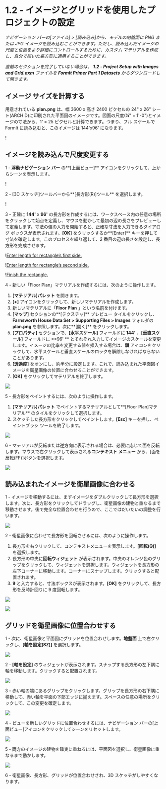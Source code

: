# 1.2 - イメージとグリッドを使用したプロジェクトの設定

_ナビゲーション バーの[ファイル] > [読み込み]から、モデルの地盤面に PNG または JPG イメージを読み込むことができます。ただし、読み込んだイメージの尺度と位置をより詳細にコントロールするために、カスタム マテリアルを作成し、自分で描いた長方形に適用することができます。_

_直前のセクションを完了していない場合は、_ _**1.2 - Project Setup with Images and Grid.axm**_ _ファイルを_ _**FormIt Primer Part 1 Datasets** からダウンロードして開きます。_

## **イメージ サイズを計算する**

用意されている **plan.png** は、幅 3600 x 高さ 2400 ピクセルの 24" x 26" シート(ARCH D)に印刷された平面図のイメージです。図面の尺度(¼" = 1'-0")とイメージの寸法から、1' = 25 ピクセルと計算できます。つまり、フル スケールで FormIt に読み込むと、このイメージは 144'x96' になります。

\![](<../../.gitbook/assets/0 (1) (2).png>)

## **イメージを読み込んで尺度変更する**

1 - **浮動ナビゲーション バー** の**[上面ビュー]** アイコンをクリックして、上からシーンを表示します。

\![](<../../.gitbook/assets/1 (1).png>)

2 - [3D スケッチ]ツールバーから**[長方形(R)]ツール** を選択します。

\![](<../../.gitbook/assets/2 (1).png>)

3 - 正確に **144'** x **96'** の長方形を作成するには、ワークスペース内の任意の場所をクリックして始点を定義し、マウスを動かして最初の辺の長さをプレビューして定義します。寸法の値の入力を開始すると、正確な寸法を入力できるダイアログ ボックスが表示されます。**[OK]** をクリックするか**[Enter]** キーを押して寸法を確定します。このプロセスを繰り返して、2 番目の辺の長さを設定し、長方形を完成させます。

\![Enter length for rectangle’s first side.](<../../.gitbook/assets/3 (1).png>)

\![Enter length for rectangle’s second side.](<../../.gitbook/assets/4 (1).png>)

\![Finish the rectangle.](<../../.gitbook/assets/5 (1).png>)

4 - 新しい「Floor Plan」マテリアルを作成するには、次のように操作します。

1. **[マテリアル]パレット** を開きます。
2. **[+]** アイコンをクリックして、新しいマテリアルを作成します。
3. 新しいマテリアルに「**Floor Plan** 」という名前を付けます。
4. **[マップ]** セクションの**[テクスチャ]** プレビュー タイルをクリックし、**Farnsworth House Data Set > Supporting Files > Images** フォルダの **plan.png** を参照します。次に**[開く]** をクリックします。
5. **[プロパティ]** セクションで、**[水平スケール]** フィールドに **144'** 、**[垂直スケール]** フィールドに **96' ** とそれぞれ入力してイメージのスケールを変更します。イメージの比率を変更する値を挿入する場合は、**鎖** アイコンをクリックして、水平スケールと垂直スケールのロックを解除しなければならないことがあります。
6. **[透過度]** をオンにし、約半分に設定します。これで、読み込まれた平面図イメージを衛星画像の位置に合わせることができます。
7. **[OK]** をクリックしてマテリアルを終了します。

![](../../.gitbook/assets/create-1.png)

5 - 長方形をペイントするには、次のように操作します。

1. **[マテリアル]パレット** でペイントするマテリアルとして**[Floor Plan]マテリアル** のタイルをクリックして選択します。
2. スケッチした長方形をクリックしてペイントします。**[Esc]** キーを押し、ペイントブラシ ツールを終了します。

![](../../.gitbook/assets/7.jpeg)

6 - マテリアルが反転または逆方向に表示される場合は、必要に応じて面を反転します。マウスで右クリックして表示される**コンテキスト メニュー** から、[面を反転(FF)]ボタンを選択します。

![](../../.gitbook/assets/8.png)

## **読み込まれたイメージを衛星画像に合わせる**

1 - イメージを移動するには、まずイメージをダブルクリックして長方形を選択します。次に、長方形をクリックしてドラッグし、衛星画像の建物と重なるまで移動させます。後で完全な位置合わせを行うので、ここではだいたいの調整を行います。

![](../../.gitbook/assets/9.png)

2 - 衛星画像に合わせて長方形を回転させるには、次のように操作します。

1. 長方形を右クリックして、コンテキストメニューを表示します。**[回転(Q)]** を選択します。
2. 長方形の中央に**回転ウィジェット** が表示されます。中央のオレンジ色のグリップをクリックして、ウィジェットを選択します。ウィジェットを長方形の左下コーナーに移動します。コーナーにスナップします。クリックすると配置されます。
3. **9** と入力すると、寸法ボックスが表示されます。**[OK]** をクリックして、長方形を反時計回りに 9 度回転します。

![](../../.gitbook/assets/10.png)

![](../../.gitbook/assets/11.png)

## **グリッドを衛星画像に位置合わせする**

1 - 次に、衛星画像と平面図にグリッドを位置合わせします。**地盤面** 上で右クリックし、**[軸を設定(SZ)]** を選択します。

![](../../.gitbook/assets/12.png)

2 - **[軸を設定]** のウィジェットが表示されます。スナップする長方形の左下隅に軸を移動します。クリックすると配置されます。

![](../../.gitbook/assets/13.png)

3 - 赤い軸の端にあるグリップをクリックします。グリップを長方形の右下隅に移動して、赤い軸を平面の下部エッジに揃えます。スペースの任意の場所をクリックして、この変更を確定します。

![](../../.gitbook/assets/14.png)

4 - ビューを新しいグリッドに位置合わせするには、ナビゲーション バーの[上面ビュー]アイコンをクリックしてシーンをリセットします。

![](../../.gitbook/assets/15.png)

5 - 両方のイメージの建物を確実に重ねるには、平面図を選択し、衛星画像に重なるまで動かします。

![](../../.gitbook/assets/16.png)

6 - 衛星画像、長方形、グリッドが位置合わせされ、3D スケッチがしやすくなります。
